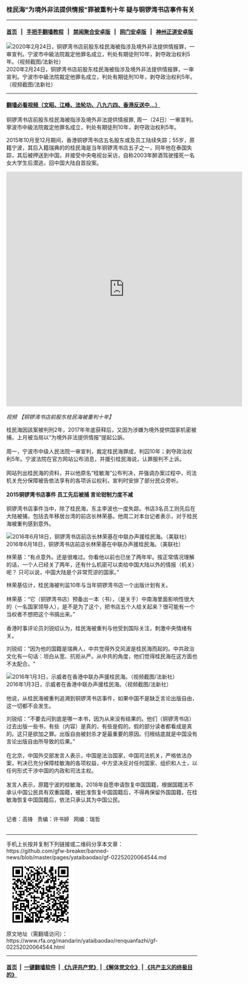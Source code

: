 ### 桂民海"为境外非法提供情报"罪被重判十年  疑与铜锣湾书店事件有关
------------------------

#### [首页](https://github.com/gfw-breaker/banned-news/blob/master/README.md) &nbsp;&nbsp;|&nbsp;&nbsp; [手把手翻墙教程](https://github.com/gfw-breaker/guides/wiki) &nbsp;&nbsp;|&nbsp;&nbsp; [禁闻聚合安卓版](https://github.com/gfw-breaker/bn-android) &nbsp;&nbsp;|&nbsp;&nbsp; [网门安卓版](https://github.com/oGate2/oGate) &nbsp;&nbsp;|&nbsp;&nbsp; [神州正道安卓版](https://github.com/SzzdOgate/update) 



<div id="headerimg">
 <img alt="2020年2月24日，铜锣湾书店前股东桂民海被指涉及境外非法提供情报罪，一审宣判。宁波市中級法院裁定他罪名成立，判处有期徒刑10年，剥夺政治权利5年。（视频截图/法新社）
" src="https://www.rfa.org/mandarin/yataibaodao/renquanfazhi/gf-02252020064544.html/gmh-1.jpg/@@images/e9a339d9-0005-4b29-9c51-550b5181ce0e.jpeg" title="2020年2月24日，铜锣湾书店前股东桂民海被指涉及境外非法提供情报罪，一审宣判。宁波市中級法院裁定他罪名成立，判处有期徒刑10年，剥夺政治权利5年。（视频截图/法新社）
"/>
 <div id="headerimgcontents">
  <div id="headerimgcaption">
   <span>
    2020年2月24日，铜锣湾书店前股东桂民海被指涉及境外非法提供情报罪，一审宣判。宁波市中級法院裁定他罪名成立，判处有期徒刑10年，剥夺政治权利5年。（视频截图/法新社）
   </span>
   <!-- zoomattribute -->
  </div>
  <!-- headerimgcaption -->
 </div>
 <!-- headerimagecontents -->
</div>

<hr/>


#### [翻墙必看视频（文昭、江峰、法轮功、八九六四、香港反送中...）](https://github.com/gfw-breaker/banned-news/blob/master/pages/link3.md)

<div id="storytext">
 <div>
  <div class="slot_header">
  </div>
 </div>
 <p>
  铜锣湾书店前股东桂民海被指涉及境外非法提供情报罪, 周一（24日）一审宣判。寧波市中級法院裁定他罪名成立，判处有期徒刑10年，剥夺政治权利5年。
 </p>
 <p>
  2015年10月至12月期间，香港铜锣湾书店五名股东或及员工陆续失踪；55岁，原籍宁波，其后入籍瑞典的的桂民海是当年铜锣湾书店五子之一，同年他在泰国失踪，其后被押送到中国，并接受中央电视台采访，自称2003年醉酒驾驶撞死一名女大学生后潜逃，回中国大陆自首投案。
 </p>
 <p>
 </p>
 <p>
 </p>
 <p>
  <iframe frameborder="0" height="620" scrolling="no" src="https://www.facebook.com/plugins/video.php?href=https%3A%2F%2Fwww.facebook.com%2FRFAChinese%2Fvideos%2F489977381668072%2F&amp;show_text=0&amp;width=622" width="622">
  </iframe>
 </p>
 <p>
  <i>
   视频
   <span>
    <span title="【铜锣湾书店前股东桂民海被重判十年】">
     【铜锣湾书店前股东桂民海被重判十年】
    </span>
   </span>
  </i>
 </p>
 <p>
 </p>
 <p>
  桂民海因該案被判刑2年，2017年年底获释后，又因为涉嫌为境外提供国家机密被捕，上月被当局以“为境外非法提供情报”提起公訴。
  <br/>
  <br/>
  周一，宁波市中级人民法院一审宣判，裁定桂民海罪成，判囚10年；剥夺政治权利5年。宁波法院在官方网站公布消息，并援引桂民海说，认罪服判不上诉。
  <br/>
  <br/>
  网站列出桂民海的资料，并以他原名“桂敏海”公布判决，并强调办案过程中，司法机关充分保障被告依法享有的各项诉讼权利，宣判时安排了部分民众旁听。
  <br/>
  <br/>
  <b>
   2015铜锣湾书店事件 员工先后被捕 言论钳制力度不减
  </b>
  <br/>
  <br/>
  铜锣湾书店事件当中，除了桂民海，东主李波也一度失踪。书店3名员工则先后在大陆被捕，包括去年移居台湾的前店长林荣基。他周二对本台记者表示，对于桂民海被重判感到意外。
 </p>
 <p>
 </p>
 <p>
  <div class="image-inline captioned" style="width:1500px;">
   <div style="width:1500px;">
    <img alt="2016年6月18日，铜锣湾书店前店长林荣基在中联办声援桂民海。（美联社）" src="https://www.rfa.org/mandarin/yataibaodao/renquanfazhi/gf-02252020064544.html/AP_20056167563011.jpg" title="2016年6月18日，铜锣湾书店前店长林荣基在中联办声援桂民海。（美联社）
"/>
   </div>
   <div class="image-caption">
    <span style="width:1500px;">
     2016年6月18日，铜锣湾书店前店长林荣基在中联办声援桂民海。（美联社）
    </span>
    <span class="copyright">
    </span>
   </div>
  </div>
 </p>
 <p>
  林荣基：“有点意外。还是很难过。你看他以前也已坐了两年牢。按正常情况理解的话，一个人已经关了两年，还有什么机密可以卖给中国大陆以外的情报（机关）呢？ 只可以说，中国大陆是个非常荒谬的国家。”
 </p>
 <p>
  林荣基估计，桂民海被判监10年与当年铜锣湾书店一个出版计划有关。
  <br/>
  <br/>
  林荣基：“它（铜锣湾书店）预备出一本（书），（是关于）中南海里面影响性很大的（一名国家领导人），是不是为了这个，把书店五个人给关起来？很可能有一个当权者不想把这个书搞出来。”
  <br/>
  <br/>
  香港时事评论员刘锐绍认为，桂民海被重判与他受到国际关注，刺激中央情绪有关。
 </p>
 <p>
  刘锐绍：“因为他的国籍是瑞典人，中共觉得外交风波是桂民海而起的。中共政治文化有一句话：坦白从宽、抗拒从严。从中共的角度，他们觉得桂民海在这方面也不太配合。"
 </p>
 <p>
 </p>
 <p>
  <div class="image-inline captioned" style="width:1500px;">
   <div style="width:1500px;">
    <img alt="2016年1月3日，示威者在香港中联办声援桂民海。（视频截图/法新社）" src="https://www.rfa.org/mandarin/yataibaodao/renquanfazhi/gf-02252020064544.html/gmh-2a.jpg" title="2016年1月3日，示威者在香港中联办声援桂民海。（视频截图/法新社）"/>
   </div>
   <div class="image-caption">
    <span style="width:1500px;">
     2016年1月3日，示威者在香港中联办声援桂民海。（视频截图/法新社）
    </span>
    <span class="copyright">
    </span>
   </div>
  </div>
  <br/>
  他说，从桂民海被重判追溯到铜锣湾书店事件，如果中国不是缺乏言论出版自由，这一切都不会发生。
 </p>
 <p>
  刘锐绍：“不要去问到底是哪一本书，因为从来没有结果的。他们（铜锣湾书店）过去出版一些书，有些（内容）是真的，有些是假的。假的部分读者都看成是真的。这只是欲加之罪。出版自由被封杀才是最重要的原因。归根结底就是中国没有言论出版自由所导致的后果。”
  <br/>
  <br/>
  在北京，中国外交部发言人表示，中国是法治国家，中国司法机关，严格依法办案，判决已充分保障桂敏海的各项权益，中方坚决反对任何国家、组织和人士，以任何形式干涉中国的内政和司法主权。
  <br/>
  <br/>
  发言人表示，原籍宁波的桂敏海，2018年自愿申请恢复中国国籍，根据国籍法不承认中国公民具有双重国籍，被批准恢复中国国籍后，不得再保留外国国籍，在桂敏海恢复中国国籍后，依法只承认其为中国公民。
  <br/>
  <br/>
 </p>
 <p>
  记者：高锋   责编：许书婷   网编：瑞哲
  <br/>
  <br/>
 </p>
</div>

<hr/>
手机上长按并复制下列链接或二维码分享本文章：<br/>
https://github.com/gfw-breaker/banned-news/blob/master/pages/yataibaodao/gf-02252020064544.md <br/>
<a href='https://github.com/gfw-breaker/banned-news/blob/master/pages/yataibaodao/gf-02252020064544.md'><img src='https://github.com/gfw-breaker/banned-news/blob/master/pages/yataibaodao/gf-02252020064544.md.png'/></a> <br/>
原文地址（需翻墙访问）：https://www.rfa.org/mandarin/yataibaodao/renquanfazhi/gf-02252020064544.html


------------------------
#### [首页](https://github.com/gfw-breaker/banned-news/blob/master/README.md) &nbsp;|&nbsp; [一键翻墙软件](https://github.com/gfw-breaker/nogfw/blob/master/README.md) &nbsp;| [《九评共产党》](https://github.com/gfw-breaker/9ping.md/blob/master/README.md#九评之一评共产党是什么) | [《解体党文化》](https://github.com/gfw-breaker/jtdwh.md/blob/master/README.md) | [《共产主义的终极目的》](https://github.com/gfw-breaker/gczydzjmd.md/blob/master/README.md)


<img src='http://gfw-breaker.win/banned-news/pages/yataibaodao/gf-02252020064544.md' width='0px' height='0px'/>